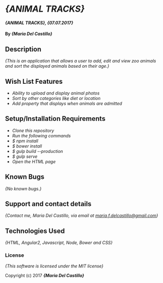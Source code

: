 # _{ANIMAL TRACKS}_

#### _{ANIMAL TRACKS}, {07.07.2017}_

#### By _**{Maria Del Castillo}**_

## Description

_{This is an application that allows a user to add, edit and view zoo animals and sort the displayed animals based on their age.}_

## Wish List Features

* _Ability to upload and display animal photos_
* _Sort by other categories like diet or location_
* _Add property that displays when animals are admitted_

## Setup/Installation Requirements

* _Clone this repository_
* _Run the following commands_
* _$ npm install_
* _$ bower install_
* _$ gulp build --production_
* _$ gulp serve_
* _Open the HTML page_


## Known Bugs

_{No known bugs.}_

## Support and contact details

_{Contact me, Maria Del Castillo, via email at maria.f.delcastillo@gmail.com}_

## Technologies Used

_{HTML, Angular2, Javascript, Node, Bower and CSS}_

### License

*{This software is licensed under the MIT license}*

Copyright (c) 2017 **_{Maria Del Castillo}_**
